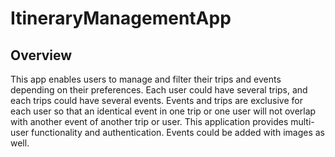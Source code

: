 # ItineraryManagementApp

## Overview
This app enables users to manage and filter their trips and events depending on their preferences. Each user could have several trips, and each trips could have several events. Events and trips are exclusive for each user so that an identical event in one trip or one user will not overlap with another event of another trip or user. This application provides multi-user functionality and authentication. Events could be added with images as well.
